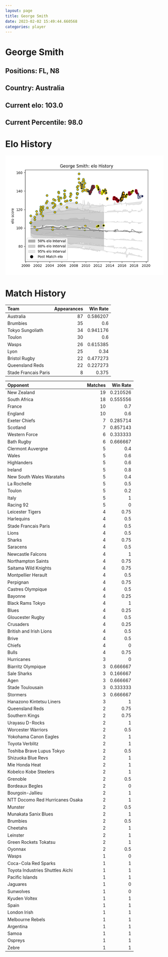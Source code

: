 ```yaml
---  
layout: page  
title: George Smith  
date: 2023-02-02 15:49:44.660568  
categories: player  
---
```

# George Smith

## Positions: FL, N8

## Country: Australia

## Current elo: 103.0

## Current Percentile: 98.0

# Elo History


![elo history](history_GeorgeSmith.png)
# Match History


| Team                 |   Appearances |   Win Rate |
|:---------------------|--------------:|-----------:|
| Australia            |            87 |   0.586207 |
| Brumbies             |            35 |   0.6      |
| Tokyo Sungoliath     |            34 |   0.941176 |
| Toulon               |            30 |   0.6      |
| Wasps                |            26 |   0.615385 |
| Lyon                 |            25 |   0.34     |
| Bristol Rugby        |            22 |   0.477273 |
| Queensland Reds      |            22 |   0.227273 |
| Stade Francais Paris |             8 |   0.375    |

| Opponent                         |   Matches |   Win Rate |
|:---------------------------------|----------:|-----------:|
| New Zealand                      |        19 |   0.210526 |
| South Africa                     |        18 |   0.555556 |
| France                           |        10 |   0.7      |
| England                          |        10 |   0.6      |
| Exeter Chiefs                    |         7 |   0.285714 |
| Scotland                         |         7 |   0.857143 |
| Western Force                    |         6 |   0.333333 |
| Bath Rugby                       |         6 |   0.666667 |
| Clermont Auvergne                |         5 |   0.4      |
| Wales                            |         5 |   0.6      |
| Highlanders                      |         5 |   0.6      |
| Ireland                          |         5 |   0.8      |
| New South Wales Waratahs         |         5 |   0.4      |
| La Rochelle                      |         5 |   0.5      |
| Toulon                           |         5 |   0.2      |
| Italy                            |         5 |   1        |
| Racing 92                        |         5 |   0        |
| Leicester Tigers                 |         4 |   0.75     |
| Harlequins                       |         4 |   0.5      |
| Stade Francais Paris             |         4 |   0.5      |
| Lions                            |         4 |   0.5      |
| Sharks                           |         4 |   0.75     |
| Saracens                         |         4 |   0.5      |
| Newcastle Falcons                |         4 |   1        |
| Northampton Saints               |         4 |   0.75     |
| Saitama Wild Knights             |         4 |   0.75     |
| Montpellier Herault              |         4 |   0.5      |
| Perpignan                        |         4 |   0.75     |
| Castres Olympique                |         4 |   0.5      |
| Bayonne                          |         4 |   0.25     |
| Black Rams Tokyo                 |         4 |   1        |
| Blues                            |         4 |   0.25     |
| Gloucester Rugby                 |         4 |   0.5      |
| Crusaders                        |         4 |   0.25     |
| British and Irish Lions          |         4 |   0.5      |
| Brive                            |         4 |   0.5      |
| Chiefs                           |         4 |   0        |
| Bulls                            |         4 |   0.75     |
| Hurricanes                       |         3 |   0        |
| Biarritz Olympique               |         3 |   0.666667 |
| Sale Sharks                      |         3 |   0.166667 |
| Agen                             |         3 |   0.666667 |
| Stade Toulousain                 |         3 |   0.333333 |
| Stormers                         |         3 |   0.666667 |
| Hanazono Kintetsu Liners         |         3 |   1        |
| Queensland Reds                  |         2 |   0.75     |
| Southern Kings                   |         2 |   0.75     |
| Urayasu D-Rocks                  |         2 |   1        |
| Worcester Warriors               |         2 |   0.5      |
| Yokohama Canon Eagles            |         2 |   1        |
| Toyota Verblitz                  |         2 |   1        |
| Toshiba Brave Lupus Tokyo        |         2 |   0.5      |
| Shizuoka Blue Revs               |         2 |   1        |
| Mie Honda Heat                   |         2 |   1        |
| Kobelco Kobe Steelers            |         2 |   1        |
| Grenoble                         |         2 |   0.5      |
| Bordeaux Begles                  |         2 |   0        |
| Bourgoin-Jallieu                 |         2 |   1        |
| NTT Docomo Red Hurricanes Osaka  |         2 |   1        |
| Munster                          |         2 |   0.5      |
| Munakata Sanix Blues             |         2 |   1        |
| Brumbies                         |         2 |   0.5      |
| Cheetahs                         |         2 |   1        |
| Leinster                         |         2 |   1        |
| Green Rockets Tokatsu            |         2 |   1        |
| Oyonnax                          |         2 |   0.5      |
| Wasps                            |         1 |   0        |
| Coca-Cola Red Sparks             |         1 |   1        |
| Toyota Industries Shuttles Aichi |         1 |   1        |
| Pacific Islands                  |         1 |   1        |
| Jaguares                         |         1 |   0        |
| Sunwolves                        |         1 |   0        |
| Kyuden Voltex                    |         1 |   1        |
| Spain                            |         1 |   1        |
| London Irish                     |         1 |   1        |
| Melbourne Rebels                 |         1 |   1        |
| Argentina                        |         1 |   1        |
| Samoa                            |         1 |   1        |
| Ospreys                          |         1 |   1        |
| Zebre                            |         1 |   1        |